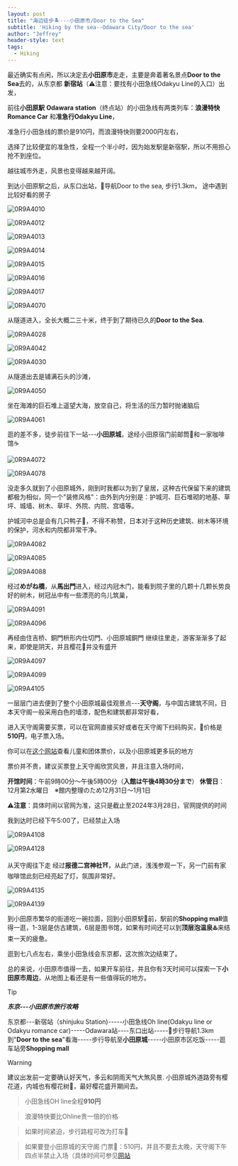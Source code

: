 ```yaml
---
layout: post
title: "海边徒步🏝️---小田原市/Door to the Sea"
subtitle: 'Hiking by the sea--Odawara City/Door to the sea'
author: "Jeffrey"
header-style: text
tags:
  - Hiking
---
```


最近确实有点闲，所以决定去**小田原市**走走，主要是奔着著名景点**Door to the Sea**去的，从东京都 **新宿站**（⚠️注意：要找有小田急线Odakyu Line的入口）出发，

前往**小田原駅** **Odawara station**（终点站）的小田急线有两类列车：**浪漫特快Romance Car** 和**准急行Odakyu Line**，

准急行小田急线的票价是910円，而浪漫特快则要2000円左右，

选择了比较便宜的准急性，全程一个半小时，因为始发駅是新宿駅，所以不用担心抢不到座位。

越往城市外走，风景也变得越来越开阔。

到达小田原駅之后，从东口出站，📱导航Door to the sea, 步行1.3km， 途中遇到比较好看的房子





![0R9A4010](https://github.com/jeffqi98/jeffqi98.github.io/assets/125366043/e7a85c15-09aa-4776-8f26-9c0acf2f0c8e)
 

![0R9A4012](https://github.com/jeffqi98/jeffqi98.github.io/assets/125366043/71d08930-6f67-45e5-9039-1a5e8f4458a7)


![0R9A4013](https://github.com/jeffqi98/jeffqi98.github.io/assets/125366043/3cef9436-8d5e-4c0d-84e7-5a00c15ce884)


![0R9A4014](https://github.com/jeffqi98/jeffqi98.github.io/assets/125366043/3318f12c-3ce8-4e79-a0f0-82b2e3ffb1a9)

![0R9A4015](https://github.com/jeffqi98/jeffqi98.github.io/assets/125366043/6e84667c-2552-4358-95e4-0fab601d4509)

![0R9A4016](https://github.com/jeffqi98/jeffqi98.github.io/assets/125366043/b7d20a35-9a8b-4bb4-9946-e889932ad23b)



![0R9A4017](https://github.com/jeffqi98/jeffqi98.github.io/assets/125366043/259a391b-4814-4624-9a74-2dfad4daabb0)



![0R9A4070](https://github.com/jeffqi98/jeffqi98.github.io/assets/125366043/5e6ac78d-8631-4e60-b09e-bd4865b87e4e)

从隧道进入，全长大概二三十米，终于到了期待已久的**Door to the Sea**.





![0R9A4028](https://github.com/jeffqi98/jeffqi98.github.io/assets/125366043/a09c8177-dd75-43f4-8070-6bc6c95531a2)


![0R9A4042](https://github.com/jeffqi98/jeffqi98.github.io/assets/125366043/c9224243-7cbb-4104-822e-8c4a8016f7d9)



![0R9A4030](https://github.com/jeffqi98/jeffqi98.github.io/assets/125366043/841e81bb-969e-47f1-afaf-472c42fe05cc)



从隧道出去是铺满石头的沙滩，






![0R9A4050](https://github.com/jeffqi98/jeffqi98.github.io/assets/125366043/6296f103-aa83-489f-a601-0eff1eff4ab5)




坐在海滩的巨石堆上遥望大海，放空自己，将生活的压力暂时抛诸脑后

![0R9A4061](https://github.com/jeffqi98/jeffqi98.github.io/assets/125366043/9f68874c-35b2-4554-97b3-85ce1046fe3e)



逛的差不多，徒步前往下一站---**小田原城**，途经小田原宿门前邮筒📮和一家咖啡馆☕️




![0R9A4072](https://github.com/jeffqi98/jeffqi98.github.io/assets/125366043/c21920af-cfe8-4cae-96ad-dec8fdfbb429)


![0R9A4078](https://github.com/jeffqi98/jeffqi98.github.io/assets/125366043/506c9cf7-4539-4930-8693-75ebb76ee5e4)




没走多久就到了小田原城外，刚到时我都以为到了皇居，这种古代保留下来的建筑都极为相似，同一个"装修风格"：由外到内分别是：护城河、巨石堆砌的地基、草坪、城墙、树木、草坪、外院、内院、宫墙等。

护城河中总是会有几只鸭子🦆，不得不称赞，日本对于这种历史建筑、树木等环境的保护，河水和内院都非常干净。


![0R9A4082](https://github.com/jeffqi98/jeffqi98.github.io/assets/125366043/0b09c5c5-f81a-4e30-a931-a42093079eac)



![0R9A4085](https://github.com/jeffqi98/jeffqi98.github.io/assets/125366043/22f29262-979a-4ed5-8592-54668cabddc1)


![0R9A4088](https://github.com/jeffqi98/jeffqi98.github.io/assets/125366043/73504ed7-2ac4-46f1-a1ae-8c68720de7d1)


经过**めがね橋**，从**馬出門**进入，经过内冠木门，能看到院子里的几颗十几颗长势良好的树木，树冠丛中有一些漂亮的鸟儿筑巢，


![0R9A4091](https://github.com/jeffqi98/jeffqi98.github.io/assets/125366043/fb116a42-7fba-44f8-b817-875bdab2841d)


![0R9A4096](https://github.com/jeffqi98/jeffqi98.github.io/assets/125366043/6135ac1a-7250-4d60-85c7-5a7983079de4)


再经由住吉桥、銅門枡形内仕切門、小田原城銅門 继续往里走，游客渐渐多了起来，即使是阴天，并且樱花🌸并没有盛开


![0R9A4097](https://github.com/jeffqi98/jeffqi98.github.io/assets/125366043/506b73a9-9662-40bc-8cde-ef186bdc304b)


![0R9A4099](https://github.com/jeffqi98/jeffqi98.github.io/assets/125366043/da15430a-859e-4a30-b8a8-126c54aa6820)



![0R9A4105](https://github.com/jeffqi98/jeffqi98.github.io/assets/125366043/353e0867-983f-47ff-9463-7bcd292cb529)


一层层门进去便到了整个小田原城最佳观景点---**天守阁**，与中国古建筑不同，日本天守阁一般采用白色的墙漆，配色和建筑都非常好看，

进入天守阁需要买票，可以在官网直接买好或者在天守阁下扫码购买，🎫价格是**510円**，电子票入场。

你可以在[这个网站](https://odawaracastle.com/ticket/)查看儿童和团体票价，以及小田原城更多玩的地方

票价并不贵，建议买票登上天守阁欣赏风景，并且注意入场时间，

**开馆时间**：午前9時00分〜午後5時00分（**入館は午後4時30分まで**）
**休管日**：12月第2水曜日　※館内整理のため12月31日〜1月1日

⚠️**注意**：具体时间以官网为准，这只是截止至2024年3月28日，官网提供的时间

我到达时已经下午5:00了，已经禁止入场


![0R9A4108](https://github.com/jeffqi98/jeffqi98.github.io/assets/125366043/95653f77-3180-4bf2-88c6-3562dd577f8d)



![0R9A4128](https://github.com/jeffqi98/jeffqi98.github.io/assets/125366043/b5438f57-db65-45fc-a061-cf5246a8ff55)



从天守阁往下走 经过**报德二宫神社⛩️**，从此门进，浅浅参观一下，另一门前有家咖啡馆此刻已经亮起了灯，氛围非常好。



![0R9A4135](https://github.com/jeffqi98/jeffqi98.github.io/assets/125366043/d93f80b8-b58a-41c3-8206-85f6743c222d)


![0R9A4139](https://github.com/jeffqi98/jeffqi98.github.io/assets/125366043/d27bb988-e942-40b0-aed2-b53c268bea15)


到小田原市繁华的街道吃一碗拉面，回到小田原駅🚉前，駅前的**Shopping mall**值得一逛，1-3层是仿古建筑，6层是图书馆，如果有时间还可以到**顶层泡温泉♨️**来结束一天的疲惫。


逛到七八点左右，乘坐小田急线会东京都，这次旅次边结束了。

总的来说，小田原市值得一去，如果开车前往，并且你有3天时间可以探索一下**小田原市周边**，从地图上看还是有一些值得玩的地方。








> [!TIP]
> ***东京---小田原市旅行攻略***

东京都---新宿站（shinjuku Station)-----小田急线Oh line(Odakyu line or Odakyu romance car)-----Odawara站----东口出站-----📱步行导航1.3km到"**Door to the sea**"看海-----步行导航至**小田原城**-----小田原市区吃饭-----逛车站旁**Shopping mall**




> [!WARNING]
> 建议出发前一定要确认好天气，多云和阴雨天气大煞风景.
> 小田原城外道路旁有樱花道，内城也有樱花树🌸，最好樱花盛开期间去。

>小田急线OH line全程**910円**

> 浪漫特快要比Ohline贵一倍的价格

> 如果时间紧迫，步行路程可改为打车🚕

> 如果要登小田原城的天守阁
门票🎫：510円，并且不要去太晚，天守阁下午四点半禁止入场（具体时间可参见[网站](https://odawaracastle.com/ticket/)





